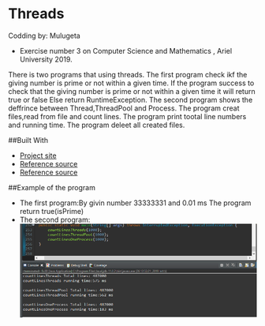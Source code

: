 # Threads
Codding by: Mulugeta
* Exercise number 3 on Computer Science and Mathematics , Ariel University 2019.

There is two programs that using threads.
The first program check ikf the giving number is prime or not	within a given time. 
If the program success to check that the giving number is prime or not
    within a given time it will return true or false
Else return RuntimeException.
The second program shows the deffrince between Thread,ThreadPool and Process.
The program creat files,read from file and count lines.
The program print tootal line numbers and running time.
The program deleet all created files.

##Built With
* [Project site](https://github.com/mulugetaf/oopEx3)
* [Reference source](https://stackoverflow.com/questions/200469/what-is-the-difference-between-a-process-and-a-thread)
* [Reference source](https://stackoverflow.com/questions/50542940/java-stop-an-endless-loop-function-by-a-thread)

##Example of the program
* The first program:By givin number 33333331 and 0.01 ms The program return true(isPrime)
* The second program:![](images/‏‏לכידה.PNG)
